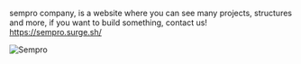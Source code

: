 sempro company, is a website where you can see many projects, structures and more, if you want to build something, contact us!
https://sempro.surge.sh/

![Sempro](https://user-images.githubusercontent.com/94976934/168855215-36b62625-1ad0-4fd5-80e0-a33ac073ad2e.jpg)
